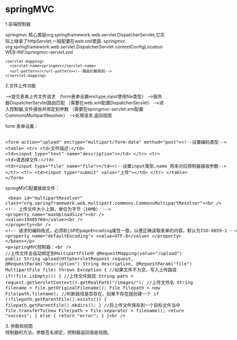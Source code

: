 # springMVC
1.前端控制器

 springmvc 核心类是org.springframework.web.servlet.DispatcherServlet,它实际上继承了HttpServlet,一般配置在web.xml里面.
    <servlet>
      <servlet-name>springmvc</servlet-name>
      <servlet-class>org.springframework.web.servlet.DispatcherServlet</servlet-class>
      <init-param>
        <param-name>contextConfigLocation</param-name>
        <param-value>WEB-INF/springmvc-servlet.xml</param-value>
      </init-param>
    </servlet>

    <servlet-mapping>
      <servlet-name>springmvc</servlet-name>
      <url-pattern>/</url-pattern><!--路由拦截规则-->
    </servlet-mapping>
    
2.文件上传功能
   
   -->提交表单上传文件请求
      （form表单设置enctype,input使用file类型）
   -->服务器DispatcherServlet路由匹配
      （需要在web.xml配置DispatcherServlet）
   -->进入控制器,文件接收并绑定到参数
      （需要在springmvc-servlet.xml配置CommonsMultipartResolver）
   -->处理请求,返回视图   
    
   form 表单设置：
    <xmp>
    <form action="upload" enctype="multipart/form-data" method="post"><!--设置编码类型-->
        <table>
            <tr>
                <td>文件描述:</td>
                <td><input type="text" name="description"></td>
            </tr>
            <tr>
                <td>请选择文件:</td>
                <td><input type="file" name="file"></td><!--设置input类型,name 用来对应控制器接收参数-->
            </tr>
            <tr>
                <td><input type="submit" value="上传"></td>
            </tr>
        </table>
    </form>
    </xmp>
   springMVC配置接收文件：    
    <xmp>
    <bean id="multipartResolver"  
        class="org.springframework.web.multipart.commons.CommonsMultipartResolver">  
        <!-- 上传文件大小上限，单位为字节（10MB） -->
        <property name="maxUploadSize">  
            <value>10485760</value>  
        </property>  
        <!-- 请求的编码格式，必须和jSP的pageEncoding属性一致，以便正确读取表单的内容，默认为ISO-8859-1 -->
        <property name="defaultEncoding">
            <value>UTF-8</value>
        </property>
    </bean>
    
   springMVC控制器：	  
    //上传文件会自动绑定到MultipartFile中
    @RequestMapping(value="/upload")
    public String upload(HttpServletRequest request,
           @RequestParam("description") String description,
           @RequestParam("file") MultipartFile file) throws Exception {
       //如果文件不为空，写入上传路径
       if(!file.isEmpty()) {
           //上传文件路径
           String path = request.getServletContext().getRealPath("/images/");
           //上传文件名
           String filename = file.getOriginalFilename();
           File filepath = new File(path,filename);
           //判断路径是否存在，如果不存在就创建一个
           if (!filepath.getParentFile().exists()) { 
               filepath.getParentFile().mkdirs();
           }
           //将上传文件保存到一个目标文件当中
           file.transferTo(new File(path + File.separator + filename));
           return "success";
       } else {
           return "error";
       }
    }   
   </xmp>
 3. 参数和视图  
    控制器的方法，参数签名绑定，控制器返回值是视图。

